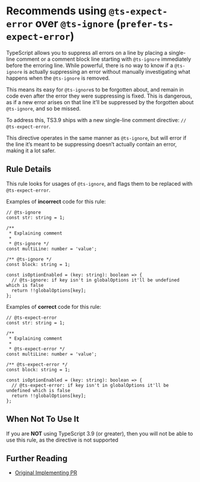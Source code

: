 Recommends using `@ts-expect-error` over `@ts-ignore` (`prefer-ts-expect-error`)
================================================================================

TypeScript allows you to suppress all errors on a line by placing a single-line comment or a comment block line starting with `@ts-ignore` immediately before the erroring line. While powerful, there is no way to know if a `@ts-ignore` is actually suppressing an error without manually investigating what happens when the `@ts-ignore` is removed.

This means its easy for `@ts-ignore`s to be forgotten about, and remain in code even after the error they were suppressing is fixed. This is dangerous, as if a new error arises on that line it’ll be suppressed by the forgotten about `@ts-ignore`, and so be missed.

To address this, TS3.9 ships with a new single-line comment directive: `// @ts-expect-error`.

This directive operates in the same manner as `@ts-ignore`, but will error if the line it’s meant to be suppressing doesn’t actually contain an error, making it a lot safer.

Rule Details
------------

This rule looks for usages of `@ts-ignore`, and flags them to be replaced with `@ts-expect-error`.

Examples of **incorrect** code for this rule:

    // @ts-ignore
    const str: string = 1;

    /**
     * Explaining comment
     *
     * @ts-ignore */
    const multiLine: number = 'value';

    /** @ts-ignore */
    const block: string = 1;

    const isOptionEnabled = (key: string): boolean => {
      // @ts-ignore: if key isn't in globalOptions it'll be undefined which is false
      return !!globalOptions[key];
    };

Examples of **correct** code for this rule:

    // @ts-expect-error
    const str: string = 1;

    /**
     * Explaining comment
     *
     * @ts-expect-error */
    const multiLine: number = 'value';

    /** @ts-expect-error */
    const block: string = 1;

    const isOptionEnabled = (key: string): boolean => {
      // @ts-expect-error: if key isn't in globalOptions it'll be undefined which is false
      return !!globalOptions[key];
    };

When Not To Use It
------------------

If you are **NOT** using TypeScript 3.9 (or greater), then you will not be able to use this rule, as the directive is not supported

Further Reading
---------------

-   [Original Implementing PR](https://github.com/microsoft/TypeScript/pull/36014)
